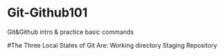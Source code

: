 # Git-Github101
Git&amp;Github intro &amp; practice basic commands

#The Three Local States of Git Are:
Working directory
Staging
Repository
